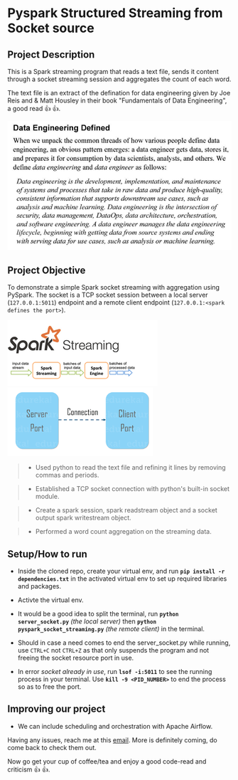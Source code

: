 # Pyspark Structured Streaming from Socket source

## Project Description

This is a Spark streaming program that reads a text file, sends it content through a socket streaming session and aggregates the count of each word.

The text file is an extract of the defination for data engineering given by Joe Reis and & Matt Housley in their book "Fundamentals of Data Engineering", a good read :+1: :+1:.

![extract](files/assets/data_engineering_defined.jpg)

## Project Objective

To demonstrate a simple Spark socket streaming with aggregation using PySpark. The socket is a TCP socket session between a local server (`127.0.0.1:5011`) endpoint and a remote client endpoint (`127.0.0.1:<spark defines the port>`).

![spark_streaming](files/assets/spark_streaming.png) ![tcp_connection](files/assets/tcp_connection.png)

>- Used python to read the text file and refining it lines by removing commas and periods.

>- Established a TCP socket connection with python's built-in socket module.

>- Create a spark session, spark readstream object and a socket output spark writestream object.

>- Performed a word count aggregation on the streaming data.

## Setup/How to run

- Inside the cloned repo, create your virtual env, and run **`pip install -r dependencies.txt`** in the activated virtual env to set up required libraries and packages.

- Activte the virtual env.

- It would be a good idea to split the terminal, run **`python server_socket.py`** *(the local server)*  then **`python pyspark_socket_streaming.py`** *(the remote client)* in the terminal.

- Should in case a need comes to end the server_socket.py while running, use `CTRL+C` not `CTRL+Z` as that only suspends the program and not freeing the socket resource port in use.

- In error *socket already in use*, run **`lsof -i:5011`** to see the running process in your terminal. Use **`kill -9 <PID_NUMBER>`** to end the process so as to free the port.

## Improving our project

- We can include scheduling and orchestration with Apache Airflow.

Having any issues, reach me at this [email](oluwatobitobias@gmail.com). More is definitely coming, do come back to check them out.

Now go get your cup of coffee/tea and enjoy a good code-read and criticism :+1: :+1:.
